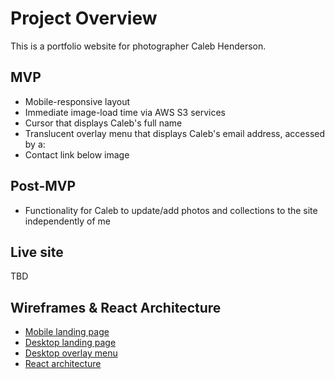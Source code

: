 # Project Overview

This is a portfolio website for photographer Caleb Henderson. 

## MVP

- Mobile-responsive layout
- Immediate image-load time via AWS S3 services
- Cursor that displays Caleb's full name
- Translucent overlay menu that displays Caleb's email address, accessed by a:
- Contact link below image

## Post-MVP

- Functionality for Caleb to update/add photos and collections to the site independently of me

## Live site

TBD

## Wireframes & React Architecture

- [Mobile landing page](https://res.cloudinary.com/eloise/image/upload/v1573066206/caleb-henderson/mobile_wireframe.jpg)
- [Desktop landing page](https://res.cloudinary.com/eloise/image/upload/v1573066206/caleb-henderson/desktop_landing_wireframe.jpg)
- [Desktop overlay menu](https://res.cloudinary.com/eloise/image/upload/v1573066206/caleb-henderson/desktop_menu_wireframe.jpg)
- [React architecture](https://drive.google.com/file/d/1GifPaR1qw5z0nr4ImdTJPQ9uyUxf0BCX/view?usp=sharing)

